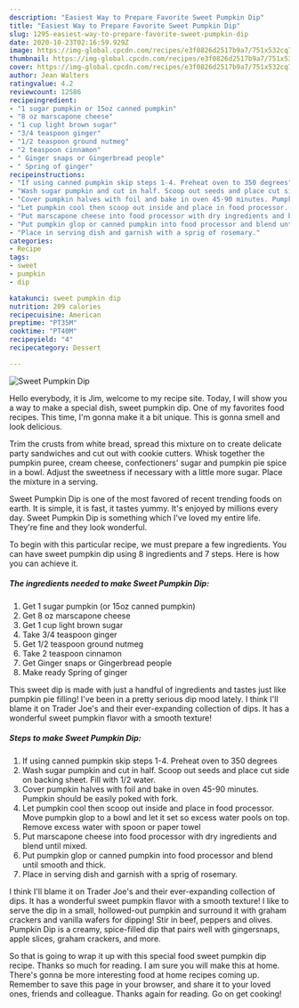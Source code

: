 ```yaml
---
description: "Easiest Way to Prepare Favorite Sweet Pumpkin Dip"
title: "Easiest Way to Prepare Favorite Sweet Pumpkin Dip"
slug: 1295-easiest-way-to-prepare-favorite-sweet-pumpkin-dip
date: 2020-10-23T02:16:59.929Z
image: https://img-global.cpcdn.com/recipes/e3f0826d2517b9a7/751x532cq70/sweet-pumpkin-dip-recipe-main-photo.jpg
thumbnail: https://img-global.cpcdn.com/recipes/e3f0826d2517b9a7/751x532cq70/sweet-pumpkin-dip-recipe-main-photo.jpg
cover: https://img-global.cpcdn.com/recipes/e3f0826d2517b9a7/751x532cq70/sweet-pumpkin-dip-recipe-main-photo.jpg
author: Jean Walters
ratingvalue: 4.2
reviewcount: 12586
recipeingredient:
- "1 sugar pumpkin or 15oz canned pumpkin"
- "8 oz marscapone cheese"
- "1 cup light brown sugar"
- "3/4 teaspoon ginger"
- "1/2 teaspoon ground nutmeg"
- "2 teaspoon cinnamon"
- " Ginger snaps or Gingerbread people"
- " Spring of ginger"
recipeinstructions:
- "If using canned pumpkin skip steps 1-4. Preheat oven to 350 degrees"
- "Wash sugar pumpkin and cut in half. Scoop out seeds and place cut side on backing sheet. Fill with 1/2 water."
- "Cover pumpkin halves with foil and bake in oven 45-90 minutes. Pumpkin should be easily poked with fork."
- "Let pumpkin cool then scoop out inside and place in food processor. Move pumpkin glop to a bowl and let it set so excess water pools on top. Remove excess water with spoon or paper towel"
- "Put marscapone cheese into food processor with dry ingredients and blend until mixed."
- "Put pumpkin glop or canned pumpkin into food processor and blend until smooth and thick."
- "Place in serving dish and garnish with a sprig of rosemary."
categories:
- Recipe
tags:
- sweet
- pumpkin
- dip

katakunci: sweet pumpkin dip 
nutrition: 209 calories
recipecuisine: American
preptime: "PT35M"
cooktime: "PT40M"
recipeyield: "4"
recipecategory: Dessert

---
```



![Sweet Pumpkin Dip](https://img-global.cpcdn.com/recipes/e3f0826d2517b9a7/751x532cq70/sweet-pumpkin-dip-recipe-main-photo.jpg)

Hello everybody, it is Jim, welcome to my recipe site. Today, I will show you a way to make a special dish, sweet pumpkin dip. One of my favorites food recipes. This time, I'm gonna make it a bit unique. This is gonna smell and look delicious.

Trim the crusts from white bread, spread this mixture on to create delicate party sandwiches and cut out with cookie cutters. Whisk together the pumpkin puree, cream cheese, confectioners&#39; sugar and pumpkin pie spice in a bowl. Adjust the sweetness if necessary with a little more sugar. Place the mixture in a serving.

Sweet Pumpkin Dip is one of the most favored of recent trending foods on earth. It is simple, it is fast, it tastes yummy. It's enjoyed by millions every day. Sweet Pumpkin Dip is something which I've loved my entire life. They're fine and they look wonderful.


To begin with this particular recipe, we must prepare a few ingredients. You can have sweet pumpkin dip using 8 ingredients and 7 steps. Here is how you can achieve it.

<!--inarticleads1-->

##### The ingredients needed to make Sweet Pumpkin Dip:

1. Get 1 sugar pumpkin (or 15oz canned pumpkin)
1. Get 8 oz marscapone cheese
1. Get 1 cup light brown sugar
1. Take 3/4 teaspoon ginger
1. Get 1/2 teaspoon ground nutmeg
1. Take 2 teaspoon cinnamon
1. Get  Ginger snaps or Gingerbread people
1. Make ready  Spring of ginger


This sweet dip is made with just a handful of ingredients and tastes just like pumpkin pie filling! I&#39;ve been in a pretty serious dip mood lately. I think I&#39;ll blame it on Trader Joe&#39;s and their ever-expanding collection of dips. It has a wonderful sweet pumpkin flavor with a smooth texture! 

<!--inarticleads2-->

##### Steps to make Sweet Pumpkin Dip:

1. If using canned pumpkin skip steps 1-4. Preheat oven to 350 degrees
1. Wash sugar pumpkin and cut in half. Scoop out seeds and place cut side on backing sheet. Fill with 1/2 water.
1. Cover pumpkin halves with foil and bake in oven 45-90 minutes. Pumpkin should be easily poked with fork.
1. Let pumpkin cool then scoop out inside and place in food processor. Move pumpkin glop to a bowl and let it set so excess water pools on top. Remove excess water with spoon or paper towel
1. Put marscapone cheese into food processor with dry ingredients and blend until mixed.
1. Put pumpkin glop or canned pumpkin into food processor and blend until smooth and thick.
1. Place in serving dish and garnish with a sprig of rosemary.


I think I&#39;ll blame it on Trader Joe&#39;s and their ever-expanding collection of dips. It has a wonderful sweet pumpkin flavor with a smooth texture! I like to serve the dip in a small, hollowed-out pumpkin and surround it with graham crackers and vanilla wafers for dipping! Stir in beef, peppers and olives. Pumpkin Dip is a creamy, spice-filled dip that pairs well with gingersnaps, apple slices, graham crackers, and more. 

So that is going to wrap it up with this special food sweet pumpkin dip recipe. Thanks so much for reading. I am sure you will make this at home. There's gonna be more interesting food at home recipes coming up. Remember to save this page in your browser, and share it to your loved ones, friends and colleague. Thanks again for reading. Go on get cooking!
